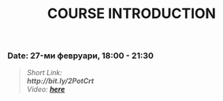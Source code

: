 <h1 align="center">COURSE INTRODUCTION</h1>
    <br>

<h3>Date: 27-ми февруари, 18:00 - 21:30</h3>

<blockquote>
    <i>
        Short Link: <br> 
        <b>
            http://bit.ly/2PotCrt
        </b> 
    </i>
    <br>
        <i>
        Video: 
        <b>
            <a href="https://www.youtube.com/watch?v=Dn-kA53aYT4&list=PLdu5EMqCM5n8sQjhbdhfIyc0-qBU-EqQX&index=2&t=0s">here</a>
        </b> 
    </i>
</blockquote>
